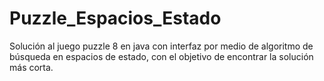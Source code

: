 # Puzzle_Espacios_Estado
Solución al juego puzzle 8 en java con interfaz por medio de algoritmo de búsqueda en espacios de estado, con el objetivo de encontrar la solución más corta.
